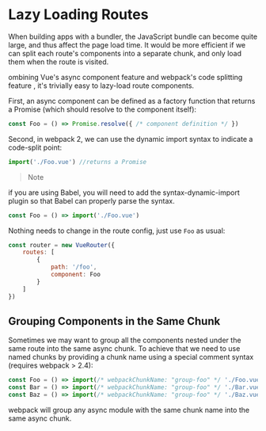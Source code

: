 # Lazy Loading Routes

When building apps with a bundler, the JavaScript bundle can become quite large, and thus affect the page load time. It would be more efficient if we can split each route's components into a separate chunk, and only load them when the route is visited.

ombining Vue's async component feature and webpack's code splitting feature , it's trivially easy to lazy-load route components.

First, an async component can be defined as a factory function that returns a Promise (which should resolve to the component itself):

```js
const Foo = () => Promise.resolve({ /* component definition */ })
```

Second, in webpack 2, we can use the dynamic import syntax to indicate a code-split point:

```js
import('./Foo.vue') //returns a Promise
```

>Note

if you are using Babel, you will need to add the syntax-dynamic-import
plugin so that Babel can properly parse the syntax.

```js
const Foo = () => import('./Foo.vue')

```

Nothing needs to change in the route config, just use `Foo` as usual:

```js
const router = new VueRouter({
    routes: [
        {
            path: '/foo',
            component: Foo
        }
    ]
})
```

## Grouping Components in the Same Chunk

Sometimes we may want to group all the components nested under the same route into the same async chunk. To achieve that we need to use named chunks by providing a chunk name using a special comment syntax (requires webpack > 2.4):

```js
const Foo = () => import(/* webpackChunkName: "group-foo" */ './Foo.vue')
const Bar = () => import(/* webpackChunkName: "group-foo" */ './Bar.vue')
const Baz = () => import(/* webpackChunkName: "group-foo" */ './Baz.vue')

```

webpack will group any async module with the same chunk name into the same async chunk.

